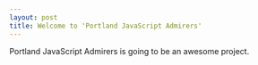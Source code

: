 ```yaml
---
layout: post
title: Welcome to 'Portland JavaScript Admirers'
---
```


Portland JavaScript Admirers is going to be an awesome project.
